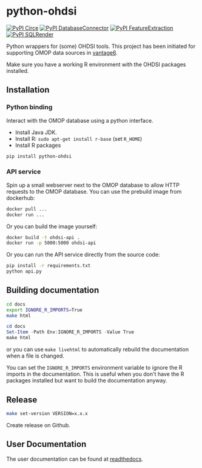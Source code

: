 # python-ohdsi
[![PyPI Circe](https://badge.fury.io/py/ohdsi-circe.svg)](https://badge.fury.io/py/ohdsi-circe)
[![PyPI DatabaseConnector](https://badge.fury.io/py/ohdsi-database-connector.svg)](https://badge.fury.io/py/ohdsi-database-connector)
[![PyPI FeatureExtraction](https://badge.fury.io/py/ohdsi-feature-extraction.svg)](https://badge.fury.io/py/ohdsi-feature-extraction)
[![PyPI SQLRender](https://badge.fury.io/py/ohdsi-sqlrender.svg)](https://badge.fury.io/py/ohdsi-sqlrender)

Python wrappers for (some) OHDSI tools. This project has been initiated for
supporting OMOP data sources in [vantage6](https://vantage6.ai).

Make sure you have a working R environment with the OHDSI packages installed.

## Installation

### Python binding
Interact with the OMOP database using a python interface.

* Install Java JDK.
* Install R: `sudo apt-get install r-base` (set `R_HOME`)
* Install R packages

```bash
pip install python-ohdsi
```

### API service
Spin up a small webserver next to the OMOP database to allow HTTP requests to
the OMOP database. You can use the prebuild image from dockerhub:

```bash
docker pull ...
docker run ...
```

Or you can build the image yourself:

```bash
docker build -t ohdsi-api .
docker run -p 5000:5000 ohdsi-api
```

Or you can run the API service directly from the source code:

```bash
pip install -r requirements.txt
python api.py
```

## Building documentation
```bash
cd docs
export IGNORE_R_IMPORTS=True
make html
```

```powershell
cd docs
Set-Item -Path Env:IGNORE_R_IMPORTS -Value True
make html
```

or you can use ``make livehtml`` to automatically rebuild the documentation
when a file is changed.

You can set the `IGNORE_R_IMPORTS` environment variable to ignore the R imports
in the documentation. This is useful when you don't have the R packages
installed but want to build the documentation anyway.

## Release
```bash
make set-version VERSION=x.x.x
```

Create release on Github.

## User Documentation
The user documentation can be found at [readthedocs](https://python-ohdsi.readthedocs.io/en/latest/).
